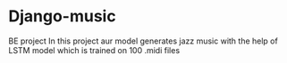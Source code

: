 # Django-music
BE project
In this project aur model generates jazz music with the help of LSTM model which is trained on 100 .midi files

